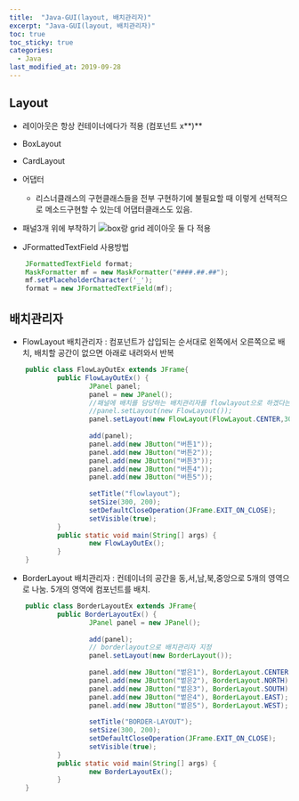 ```yaml
---
title:  "Java-GUI(layout, 배치관리자)"
excerpt: "Java-GUI(layout, 배치관리자)"
toc: true
toc_sticky: true  
categories:
  - Java
last_modified_at: 2019-09-28
---
```


## **Layout** 
- 레이아웃은 항상 컨테이너에다가 적용 (컴포넌트 x**)**
- BoxLayout
- CardLayout


- 어댑터
    - 리스너클래스의 구현클래스들을 전부 구현하기에 불필요할 때 이렇게 선택적으로 메소드구현할 수 있는데 어댑터클래스도 있음.


- 패널3개 위에 부착하기
![box랑 grid 레이아웃 둘 다 적용](https://d2mxuefqeaa7sj.cloudfront.net/s_31F1D6DD39D23CD288B6CB918071DC9468CB9ED8C3BE8AD32DF638946DEBF5D7_1547595153106_image.png)

-  JFormattedTextField 사용방법
```java
    JFormattedTextField format;
    MaskFormatter mf = new MaskFormatter("####.##.##");
    mf.setPlaceholderCharacter('_');
    format = new JFormattedTextField(mf);
```

## **배치관리자**
- FlowLayout 배치관리자 : 컴포넌트가 삽입되는 순서대로 왼쪽에서 오른쪽으로 배치, 배치할 공간이 없으면 아래로 내려와서 반복
```java
    public class FlowLayOutEx extends JFrame{
            public FlowLayOutEx() {
                    JPanel panel;
                    panel = new JPanel();
                    //패널에 배치를 담당하는 배치관리자를 flowlayout으로 하겠다는 의미
                    //panel.setLayout(new FlowLayout());
                    panel.setLayout(new FlowLayout(FlowLayout.CENTER,30,40));
                    
                    add(panel);
                    panel.add(new JButton("버튼1"));
                    panel.add(new JButton("버튼2"));
                    panel.add(new JButton("버튼3"));
                    panel.add(new JButton("버튼4"));
                    panel.add(new JButton("버튼5"));
                    
                    setTitle("flowlayout");
                    setSize(300, 200);
                    setDefaultCloseOperation(JFrame.EXIT_ON_CLOSE);
                    setVisible(true);
            }
            public static void main(String[] args) {
                    new FlowLayOutEx();
            }
    }
```

- BorderLayout 배치관리자 : 컨테이너의 공간을 동,서,남,북,중앙으로 5개의 영역으로 나눔. 5개의 영역에 컴포넌트를 배치.
```java
    public class BorderLayoutEx extends JFrame{
            public BorderLayoutEx() {
                    JPanel panel = new JPanel();
                    
                    add(panel);
                    // borderlayout으로 배치관리자 지정
                    panel.setLayout(new BorderLayout());
                    
                    panel.add(new JButton("벝은1"), BorderLayout.CENTER);
                    panel.add(new JButton("벝은2"), BorderLayout.NORTH);
                    panel.add(new JButton("벝은3"), BorderLayout.SOUTH);
                    panel.add(new JButton("벝은4"), BorderLayout.EAST);
                    panel.add(new JButton("벝은5"), BorderLayout.WEST);
                    
                    setTitle("BORDER-LAYOUT");
                    setSize(300, 200);
                    setDefaultCloseOperation(JFrame.EXIT_ON_CLOSE);
                    setVisible(true);
            }
            public static void main(String[] args) {
                    new BorderLayoutEx();
            }
    }
```
